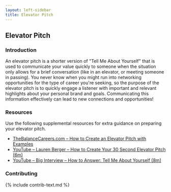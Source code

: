 ```yaml
---
layout: left-sidebar
title: Elevator Pitch
---
```


## Elevator Pitch

### Introduction

An elevator pitch is a shorter version of "Tell Me About Yourself" that is used to communicate your value quickly to someone when the situation only allows for a brief conversation (like in an elevator, or meeting someone in passing).  You never know when you might run into networking opportunities for the type of career you're seeking, so the purpose of the elevator pitch is to quickly engage a listener with important and relevant highlights about your personal brand and goals.  Communicating this information effectively can lead to new connections and opportunities!

### Resources

Use the following supplemental resources for extra guidance on preparing your elevator pitch.

* [TheBalanceCareers.com – How to Create an Elevator Pitch with Examples](https://www.thebalancecareers.com/elevator-speech-examples-and-writing-tips-2061976)
* [YouTube – Lauren Berger – How to Create Your 30 Second Elevator Pitch (6m)](https://www.youtube.com/watch?v=Lb0Yz_5ZYzI)
* [YouTube – Big Interview – How to Answer: Tell Me About Yourself (8m)](https://www.youtube.com/watch?v=MmFuWmzeiDs)

### Contributing

{% include contrib-text.md %}